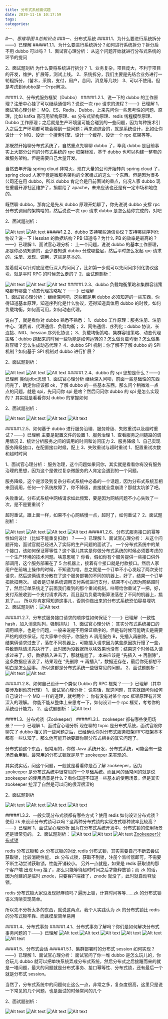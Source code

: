 ```yaml
---
title: 分布式系统面试题
date: 2019-11-16 10:17:59
tags: 
categories: 
---
```

#一、*思维导图*
#*总知识点*
###一、分布式系统
####1.1、为什么要进行系统拆分——》已理解
#####1.1.1、为什么要进行系统拆分？如何进行系统拆分？拆分后不用 dubbo 可以吗？
	1、面试官心理分析：
		从这个问题开始就进行分布式系统的环节的提问
	

2、面试题剖析
	为什么要将系统进行拆分？
	1、业务复杂，项目庞大，不利于项目的开发，维护，扩展等，测试上线。
	2、系统拆分，我们主要是先结合业务进行一轮粗拆分，（苗木，采购，支付，用户，合同，消息等几块）
	3、可以不使用。但是考虑到dubbo是一个rpc解决。

####1.2、分布式服务框架（Dubbo）
#####1.2.1、说一下的 dubbo 的工作原理？注册中心挂了可以继续通信吗？说说一次 rpc 请求的流程？——》已理解
	1、面试官心理分析：
	MQ、ES、Redis、Dubbo，上来先问你一些思考性的问题、原理，比如 kafka 高可用架构原理、es 分布式架构原理、redis 线程模型原理、Dubbo 工作原理；之后就是生产环境里可能会碰到的一些问题，因为每种技术引入之后生产环境都可能会碰到一些问题；再来点综合的，就是系统设计，比如让你设计一个 MQ、设计一个搜索引擎、设计一个缓存、设计一个 rpc 框架等等。
	

那既然开始聊分布式系统了，自然重点先聊聊 dubbo 了，毕竟 dubbo 是目前事实上大部分公司的分布式系统的 rpc 框架标准，基于 dubbo 也可以构建一整套的微服务架构。但是需要自己大量开发。

当然去年开始 spring cloud 非常火，现在大量的公司开始转向 spring cloud 了，spring cloud 人家毕竟是微服务架构的全家桶式的这么一个东西。但是因为很多公司还在用 dubbo，所以 dubbo 肯定会是目前面试的重点，何况人家 dubbo 现在重启开源社区维护了，捐献给了 apache，未来应该也还是有一定市场和地位的。

既然聊 dubbo，那肯定是先从 dubbo 原理开始聊了，你先说说 dubbo 支撑 rpc 分布式调用的架构啥的，然后说说一次 rpc 请求 dubbo 是怎么给你完成的，对吧

2、面试题剖析：

![Alt text](./1559445020630.png)
![Alt text](./1559445035791.png)
#####1.2.2、dubbo 支持哪些通信协议？支持哪些序列化协议？说一下 Hessian 的数据结构？PB 知道吗？为什么 PB 的效率是最高的？——》已理解
	1、面试官心理分析：
		上一个问题，说说 dubbo 的基本工作原理，那是你必须知道的，至少要知道 dubbo 分成哪些层，然后平时怎么发起 rpc 请求的，注册、发现、调用，这些是基本的。
	

接着就可以针对底层进行深入的问问了，比如第一步就可以先问问序列化协议这块，就是平时 RPC 的时候怎么走的？
2、面试题剖析：

![Alt text](./1559447305987.png)
![Alt text](./1559447321806.png)
![Alt text](./1559447340092.png)
#####1.2.3、dubbo 负载均衡策略和集群容错策略都有哪些？动态代理策略呢？	——》已理解	
	1、面试官心理分析：
			继续深问吧，这些都是用 dubbo 必须知道的一些东西，你得知道基本原理，知道序列化是什么协议，还得知道具体用 dubbo 的时候，如何负载均衡，如何高可用，如何动态代理。
	

说白了，就是看你对 dubbo 熟悉不熟悉：
	1、dubbo 工作原理：服务注册、注册中心、消费者、代理通信、负载均衡；
	2、网络通信、序列化：dubbo 协议、长连接、NIO、hessian 序列化协议；
	3、负载均衡策略、集群容错策略、动态代理策略：dubbo 跑起来的时候一些功能是如何运转的？怎么做负载均衡？怎么做集群容错？怎么生成动态代理？
	4、dubbo SPI 机制：你了解不了解 dubbo 的 SPI 机制？如何基于 SPI 机制对 dubbo 进行扩展？

2、面试题剖析：

![Alt text](./1559447845477.png)
![Alt text](./1559447866588.png)
![Alt text](./1559447878504.png)
#####1.2.4、dubbo 的 spi 思想是什么？——》已理解	类似jdbc思想
	1、面试官心理分析
	继续深入问呗，前面一些基础性的东西问完了，确定你应该都 ok，了解 dubbo 的一些基本东西，那么问个稍微难一点点的问题，就是 spi，先问问你 spi 是啥？然后问问你 dubbo 的 spi 是怎么实现的？
	其实就是看看你对 dubbo 的掌握如何

2、面试题剖析：

![Alt text](./1559455789788.png)
![Alt text](./1559455812568.png)
![Alt text](./1559455827839.png)
![Alt text](./1559455842115.png)

#####1.2.5、如何基于 dubbo 进行服务治理、服务降级、失败重试以及超时重试？——》已理解
	主要是配置文件的设置
		1、服务治理
			1、查看服务之间链路的调用情况
			2、统计分析服务之间的调用的时间和访问压力
		2、服务降级
			1、自己实现服务降级接口，在配置接口时候，配上
		3、失败重试与超时重试
			1、配置重试次数和超时时间

1、面试官心理分析：
服务治理，这个问题如果问你，其实就是看看你有没有服务治理的思想，因为这个是做过复杂微服务的人肯定会遇到的一个问题。

服务降级，这个是涉及到复杂分布式系统中必备的一个话题，因为分布式系统互相来回调用，任何一个系统故障了，你不降级，直接就全盘崩溃？那就太坑爹了吧。

失败重试，分布式系统中网络请求如此频繁，要是因为网络问题不小心失败了一次，是不是要重试？

超时重试，跟上面一样，如果不小心网络慢一点，超时了，如何重试？
2、面试题剖析：

![Alt text](./1559461510217.png)
![Alt text](./1559461528802.png)
![Alt text](./1559461545898.png)
![Alt text](./1559461554384.png)
#####1.2.6、分布式服务接口的幂等性如何设计（比如不能重复扣款）？——》已理解
	1、面试官心理分析：
		从这个问题开始，面试官就已经进入了实际的生产问题的面试了。
	一个分布式系统中的某个接口，该如何保证幂等性？这个事儿其实是你做分布式系统的时候必须要考虑的一个生产环境的技术问题。啥意思呢？
	你看，假如你有个服务提供一些接口供外部调用，这个服务部署在了 5 台机器上，接着有个接口就是付款接口。然后人家用户在前端上操作的时候，不知道为啥，总之就是一个订单不小心发起了两次支付请求，然后这俩请求分散在了这个服务部署的不同的机器上，好了，结果一个订单扣款扣两次。
	或者是订单系统调用支付系统进行支付，结果不小心因为网络超时了，然后订单系统走了前面我们看到的那个重试机制，咔嚓给你重试了一把，好，支付系统收到一个支付请求两次，而且因为负载均衡算法落在了不同的机器上，尴尬了。。。
	所以你肯定得知道这事儿，否则你做出来的分布式系统恐怕容易埋坑
	2、面试题剖析：
![Alt text](./1559461678065.png)


#####1.2.7、分布式服务接口请求的顺序性如何保证？——》已理解（一致性hash，加入消息队列，强制排队）
	1、面试官心理分析：
	其实分布式系统接口的调用顺序，也是个问题，一般来说是不用保证顺序的。但是有时候可能确实是需要严格的顺序保证。给大家举个例子，你服务 A 调用服务 B，先插入再删除。好，结果俩请求过去了，落在不同机器上，可能插入请求因为某些原因执行慢了一些，导致删除请求先执行了，此时因为没数据所以啥效果也没有；结果这个时候插入请求过来了，好，数据插入进去了，那就尴尬了。
	本来应该是 “先插入 -> 再删除”，这条数据应该没了，结果现在 “先删除 -> 再插入”，数据还存在，最后你死都想不明白是怎么回事。
	所以这都是分布式系统一些很常见的问题。
	2、面试题剖析：
![Alt text](./1559463003607.png)
![Alt text](./1559463016688.png)


#####1.2.8、如何自己设计一个类似 Dubbo 的 RPC 框架？——》已理解（其中要涉及到动态代理）
	1、面试官心理分析：
	说实话，就这问题，其实就跟问你如何自己设计一个 MQ 一样的道理，就考两个：
	你有没有对某个 rpc 框架原理有非常深入的理解。
	你能不能从整体上来思考一下，如何设计一个 rpc 框架，考考你的系统设计能力。
	2、面试题剖析：
![Alt text](./1559463149865.png)

####1.3、分布式锁（Zookeeper）
#####1.3.1、zookeeper 都有哪些使用场景？——》已理解
	1、面试官心理分析
			现在聊的 topic 是分布式系统，面试官跟你聊完了 dubbo 相关的一些问题之后，已经确认你对分布式服务框架/RPC框架基本都有一些认知了。那么他可能开始要跟你聊分布式相关的其它问题了。
	

分布式锁这个东西，很常用的，你做 Java 系统开发，分布式系统，可能会有一些场景会用到。最常用的分布式锁就是基于 zookeeper 来实现的。

其实说实话，问这个问题，一般就是看看你是否了解 zookeeper，因为 zookeeper 是分布式系统中很常见的一个基础系统。而且问的话常问的就是说 zookeeper 的使用场景是什么？看你知道不知道一些基本的使用场景。但是其实 zookeeper 挖深了自然是可以问的很深很深的

2、面试题剖析

![Alt text](./1559465392063.png)
![Alt text](./1559465406404.png)
![Alt text](./1559465415592.png)
![Alt text](./1559465423205.png)

#####1.3.2、一般实现分布式锁都有哪些方式？使用 redis 如何设计分布式锁？使用 zk 来设计分布式锁可以吗？这两种分布式锁的实现方式哪种效率比较高？——》已理解
	1、面试官心理分析
		因为在分布式系统开发中，分布式锁的使用场景还是很常见的。
	2、面试题剖析：
![Alt text](./1559480159251.png)
![Alt text](./1559480180666.png)
![Alt text](./1559480213746.png)
[Zookeeper分布式锁](https://github.com/doocs/advanced-java/blob/master/docs/distributed-system/distributed-lock-redis-vs-zookeeper.md)

redis 分布式锁和 zk 分布式锁的对比
redis 分布式锁，其实需要自己不断去尝试获取锁，比较消耗性能。
zk 分布式锁，获取不到锁，注册个监听器即可，不需要不断主动尝试获取锁，性能开销较小。
另外一点就是，如果是 redis 获取锁的那个客户端 出现 bug 挂了，那么只能等待超时时间之后才能释放锁；而 zk 的话，因为创建的是临时 znode，只要客户端挂了，znode 就没了，此时就自动释放锁。

redis 分布式锁大家没发现好麻烦吗？遍历上锁，计算时间等等......zk 的分布式锁语义清晰实现简单。

所以先不分析太多的东西，就说这两点，我个人实践认为 zk 的分布式锁比 redis 的分布式锁牢靠、而且模型简单易用

####1.4、分布式事务
#####1.4.1、分布式事务了解吗？你们是如何解决分布式事务问题的？——》已理解
![Alt text](./1561950500329.png)
![Alt text](./1561950514879.png)
![Alt text](./1561950533231.png)
![Alt text](./1561950549466.png)
![Alt text](./1561950567460.png)
![Alt text](./1561950580399.png)

####1.5、分布式会话
#####1.5.1、集群部署时的分布式 session 如何实现？——》已理解
	1、面试官心理分析：
			面试官问了你一堆 dubbo 是怎么玩儿的，你会玩儿 dubbo 就可以把单块系统弄成分布式系统，然后分布式之后接踵而来的就是一堆问题，最大的问题就是分布式事务、接口幂等性、分布式锁，还有最后一个就是分布式 session。
	

当然了，分布式系统中的问题何止这么一点，非常之多，复杂度很高，这里只是说一下常见的几个问题，也是面试的时候常问的几个

2、面试题剖析：

![Alt text](./1559484217883.png)
![Alt text](./1559484230605.png)
![Alt text](./1559484241088.png)
![Alt text](./1559484253279.png)
